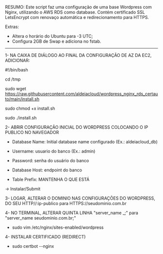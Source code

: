 RESUMO: Este script faz uma configuração de uma base Wordpress com Nginx, utilizando o AWS RDS como database. Contém certificado SSL LetsEncrypt com renovaço automática e redirecionamento para HTTPS.</b2>

  Extras:
  - Altera o horário do Ubuntu para -3 UTC;
  - Configura 2GB de Swap e adiciona no fstab.

------------------------------------------------------------------------------

1- NA CAIXA DE DIÁLOGO AO FINAL DA CONFIGURAÇÃO DE AZ DA EC2, ADICIONAR:

#!/bin/bash

cd /tmp

sudo wget https://raw.githubusercontent.com/aldeiacloud/wordpress_nginx_rds_certauto/main/install.sh

sudo chmod +x install.sh

sudo ./install.sh


2- ABRIR CONFIGURAÇÃO INICIAL DO WORDPRESS COLOCANDO O IP PUBLICO NO NAVEGADOR 

- Database Name: Initial database name configurado (Ex.: aldeiacloud_db)

- Username: usuario do banco (Ex.: admin)

- Password: senha do usuário do banco

- Database Host: endpoint do banco

- Table Prefix: MANTENHA O QUE ESTÁ

-> Instalar/Submit


3- LOGAR, ALTERAR O DOMINIO NAS CONFIGURAÇÕES DO WORDPRESS, DO SEU HTTP//:ip-publico para HTTPS://seudominio.com.br


4- NO TERMINAL, ALTERAR QUINTA LINHA "server_name _;" para "server_name seudominio.com.br;"
- sudo vim /etc/nginx/sites-enabled/wordpress


4- INSTALAR CERTIFICADO (REDIRECT)
- sudo certbot --nginx
